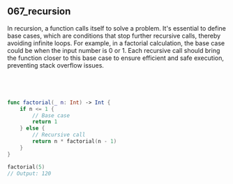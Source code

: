 ## 067_recursion

In recursion, a function calls itself to solve a problem. It's essential to define base cases, which are conditions that stop further recursive calls, thereby avoiding infinite loops. For example, in a factorial calculation, the base case could be when the input number is 0 or 1. Each recursive call should bring the function closer to this base case to ensure efficient and safe execution, preventing stack overflow issues.

```swift




func factorial(_ n: Int) -> Int {
    if n <= 1 {
        // Base case
        return 1
    } else {
        // Recursive call
        return n * factorial(n - 1)
    }
}

factorial(5)
// Output: 120
```